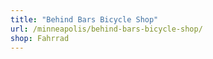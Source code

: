 ```yaml
---
title: "Behind Bars Bicycle Shop"
url: /minneapolis/behind-bars-bicycle-shop/
shop: Fahrrad
---
```

